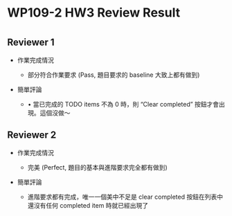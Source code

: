 
WP109-2 HW3 Review Result
=========================

# 

## Reviewer 1
- 作業完成情況
	- 部分符合作業要求 (Pass, 題目要求的 baseline 大致上都有做到)

- 簡單評論
	- • 當已完成的 TODO items 不為 0 時，則 “Clear completed” 按鈕才會出現。這個沒做～


## Reviewer 2
- 作業完成情況
	- 完美 (Perfect, 題目的基本與進階要求完全都有做到)

- 簡單評論
	- 進階要求都有完成，唯一一個美中不足是 clear completed 按鈕在列表中還沒有任何 completed item 時就已經出現了

